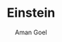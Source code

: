 ---
#YAML part
layout: post
title: Einstein
author: Aman Goel
description: ""
categories: pictures
image: "/blog/assets/images/Pictures/Einstein-Aman_Goel.jpg"
---
